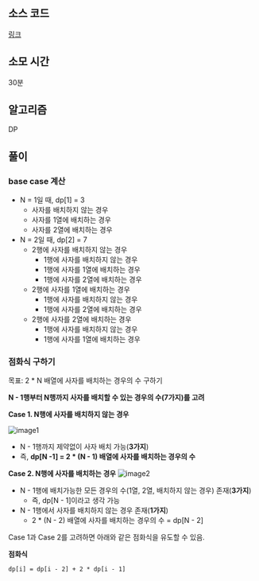 ## 소스 코드
[링크](https://www.acmicpc.net/source/72743430)

## 소모 시간
30분

## 알고리즘
DP

## 풀이
### base case 계산
  * N = 1일 때, dp[1] = 3 
    * 사자를 배치하지 않는 경우
    * 사자를 1열에 배치하는 경우
    * 사자를 2열에 배치하는 경우
  * N = 2일 때, dp[2] = 7
    * 2행에 사자를 배치하지 않는 경우
      * 1행에 사자를 배치하지 않는 경우
      * 1행에 사자를 1열에 배치하는 경우
      * 1행에 사자를 2열에 배치하는 경우
    * 2행에 사자를 1열에 배치하는 경우
      * 1행에 사자를 배치하지 않는 경우
      * 1행에 사자를 2열에 배치하는 경우
    * 2행에 사자를 2열에 배치하는 경우
      * 1행에 사자를 배치하지 않는 경우 
      * 1행에 사자를 1열에 배치하는 경우

### 점화식 구하기

목표: 2 * N 배열에 사자를 배치하는 경우의 수 구하기

**N - 1행부터 N행까지 사자를 배치할 수 있는 경우의 수(7가지)를 고려**

**Case 1. N행에 사자를 배치하지 않는 경우**

![image1](https://github.com/BE-Archive/Algorithm-Study/assets/39708676/00a3aac2-a9b0-47b9-811f-454ce7524cd3)

* N - 1행까지 제약없이 사자 배치 가능(**3가지**)
* 즉, **dp[N -1] = 2 * (N - 1) 배열에 사자를 배치하는 경우의 수**

**Case 2. N행에 사자를 배치하는 경우**
![image2](https://github.com/BE-Archive/Algorithm-Study/assets/39708676/74a026dc-6944-4cc1-b5bb-bf7c0bc43a88)

* N - 1행에 배치가능한 모든 경우의 수(1열, 2열, 배치하지 않는 경우) 존재(**3가지**)
  * 즉, dp[N - 1]이라고 생각 가능
* N - 1행에서 사자를 배치하지 않는 경우 존재(**1가지**)
  * 2 * (N - 2) 배열에 사자를 배치하는 경우의 수 = dp[N - 2]

Case 1과 Case 2를 고려하면 아래와 같은 점화식을 유도할 수 있음.

**점화식**
  ```
  dp[i] = dp[i - 2] + 2 * dp[i - 1]
  ```
